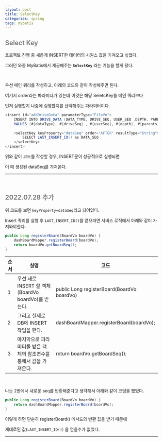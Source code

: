 ```yaml
---
layout: post
title: SelectKey
categories: spring
tags: mybatis
---
```


## <span style="color:gray">Select Key</span>

프로젝트 진행 중 새롭게 INSERT한 데이터의 시퀀스 값을 가져오고 싶었다.

그러던 와중 MyBatis에서 제공해주는 **`SelectKey`** 라는 기능을 할게 됐다.

<br>

우선 메인 쿼리를 작성하고, 아래의 코드와 같이 작성해주면 된다.

여기서 order라는 파라미터가 있는데 이것은 해당 SeletcKey를 메인 쿼리보다 

먼저 실행할지 나중에 실행할지를 선택해주는 파라미터이다.


```java
<insert id="addDriveData" parameterType="FileVo">
    INSERT INTO DRIVE_DATA (DATA_TYPE, DRIVE_SEQ, USER_SEQ ,DEPTH, PARENTS, USE_YN, REG_DATE)
    VALUES (#{dataType}, #{driveSeq} , #{userSeq}, #{depth}, #{parents}, #{useYn}, now())
    
    <selectKey keyProperty="dataSeq" order="AFTER" resultType="String">
        SELECT LAST_INSERT_ID() as DATA_SEQ
    </selectKey>
</insert>
```

위와 같이 코드를 작성할 경우, INSERT문이 성공적으로 실행되면 

이 때 생성된 dataSeq를 가져온다.

---

<br>

## <span style="color:gray">2022.07.28 추가</span>

위 코드를 보면 `keyProperty=dataSeq`라고 되어있다.

Insert 쿼리를 실행 후 `LAST_INSERT_ID()`를 얻으러면 서비스 로직에서 아래와 같이 가져와야한다.

```java
public Long registerBoard(BoardVo boardVo) {
    dashBoardMapper.registerBoard(boardVo);
    return boardVo.getBoardSeq();
}
```

|순서|설명|코드|
|----|----|----|
|1|우선 새로 INSERT 할 객체(BoardVo boardVo)를 받는다.|public Long registerBoard(BoardVo boardVo)|
|2|그리고 실제로 DB에 INSERT 작업을 한다.|dashBoardMapper.registerBoard(boardVo);|
|3|마지막으로 파라미터롤 받은 객체의 참조변수를 통해서 값을 가져온다.|return boardVo.getBoardSeq();|

<br>

나는 2번에서 새로운 seq를 반환해준다고 생각해서 아래와 같이 코딩을 했었다.

```java
public Long registerBoard(BoardVo boardVo) {
    return dashBoardMapper.registerBoard(boardVo);
}
```

이렇게 하면 단순히 registerBoard() 메서드의 반환 값을 받기 때문에 

제대로된 값(`LAST_INSERT_ID()`) 을 얻을수가 없었다.

---